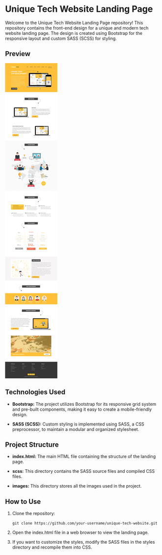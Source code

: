 # Unique Tech Website Landing Page

Welcome to the Unique Tech Website Landing Page repository! This repository contains the front-end design for a unique and modern tech website landing page. The design is created using Bootstrap for the responsive layout and custom SASS (SCSS) for styling.

## Preview

![Unique Tech Website Landing Page](images/UNIQUE-TECH-WEBSITE-PSD.jpg)

## Technologies Used

- **Bootstrap:** The project utilizes Bootstrap for its responsive grid system and pre-built components, making it easy to create a mobile-friendly design.

- **SASS (SCSS):** Custom styling is implemented using SASS, a CSS preprocessor, to maintain a modular and organized stylesheet.

## Project Structure

- **index.html:** The main HTML file containing the structure of the landing page.

- **scss:** This directory contains the SASS source files and compiled CSS files.

- **images:** This directory stores all the images used in the project.

## How to Use

1. Clone the repository:

   `git clone https://github.com/your-username/unique-tech-website.git`
   
3. Open the index.html file in a web browser to view the landing page.

4. If you want to customize the styles, modify the SASS files in the styles directory and recompile them into CSS.
